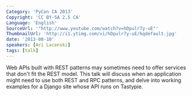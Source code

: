 ```yaml
---
Category: 'PyCon CA 2013'
Copyright: 'CC BY-SA 2.5 CA'
Language: 'English'
SourceUrl: '"http://www.youtube.com/watch?v=hDpulr7y-uE"'
ThumbnailUrl: 'http://i1.ytimg.com/vi/hDpulr7y-uE/hqdefault.jpg'
date: '2013-08-10'
speakers: [Ari Lacenski]
tags: [talk]
---
```

Web APIs built with REST patterns may sometimes need to offer services that don't fit the REST model. This talk will discuss when an application might need to use both REST and RPC patterns, and delve into working examples for a Django site whose API runs on Tastypie.